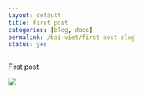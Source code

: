 ```yaml
---
layout: default
title: First post
categories: [blog, docs]
permalink: /bai-viet/first-post-slug
status: yes
---
```

<p>First post</p>

<div>
    <img src="{{ site.url }}/Web.GHP.IO/assets/img/img-1.jpg">
</div>